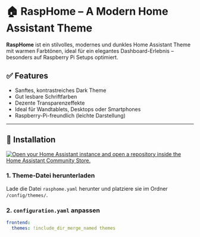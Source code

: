 # 🏠 RaspHome – A Modern Home Assistant Theme

**RaspHome** ist ein stilvolles, modernes und dunkles Home Assistant Theme mit warmen Farbtönen, ideal für ein elegantes Dashboard-Erlebnis – besonders auf Raspberry Pi Setups optimiert.



## ✅ Features

- Sanftes, kontrastreiches Dark Theme
- Gut lesbare Schriftfarben
- Dezente Transparenzeffekte
- Ideal für Wandtablets, Desktops oder Smartphones
- Raspberry-Pi-freundlich (leichte Darstellung)

---

## 🚀 Installation

[![Open your Home Assistant instance and open a repository inside the Home Assistant Community Store.](https://my.home-assistant.io/badges/hacs_repository.svg)](https://my.home-assistant.io/redirect/hacs_repository/?owner=levin-hnzl&repository=rasphome-themes&category=theme)

### 1. Theme-Datei herunterladen

Lade die Datei `rasphome.yaml` herunter und platziere sie im Ordner `/config/themes/`.

### 2. `configuration.yaml` anpassen

```yaml
frontend:
  themes: !include_dir_merge_named themes
